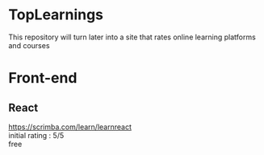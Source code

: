 # TopLearnings
This repository will turn later into a site that rates online learning platforms and courses


# Front-end

## React
  https://scrimba.com/learn/learnreact     
  initial rating : 5/5      
  free     
   
  
